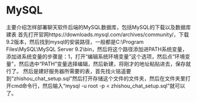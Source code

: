 # MySQL
主要介绍怎样部署聊天软件后端的MySQL数据库，包括MySQL的下载以及数据库建表
首先打开官网https://downloads.mysql.com/archives/community/，下载9.2版本，然后找到mysql的安装路径，一般都是C:\Program Files\MySQL\MySQL Server 9.2\bin，然后将这个路径添加进PATH系统变量，添加进系统变量的步骤是：1，打开“编辑系统环境变量”这个选项，然后点“环境变量”，然后选中“PATH”变量选择编辑，然后新建，将刚才的地址粘贴进去，保存就行了。
然后是建好服务器所需要的表，首先找火铭遥要到“zhishou_chat_setup.sql”然后打开存储这个文件的文件夹，然后在文件夹里打开cmd命令行，然后输入“mysql -u root -p < zhishou_chat_setup.sql”就可以了。
